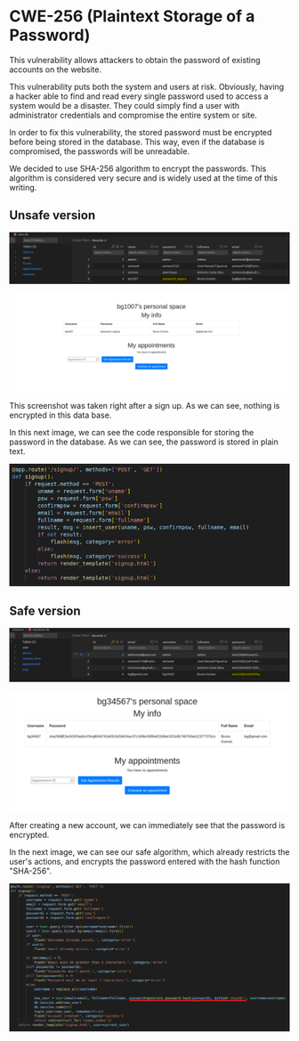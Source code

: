 # CWE-256 (Plaintext Storage of a Password)

This vulnerability allows attackers to obtain the password of existing accounts on the website.

This vulnerability puts both the system and users at risk. Obviously, having a hacker able to find and read every single password used to access a system would be a disaster. They could simply find a user with administrator credentials and compromise the entire system or site.

In order to fix this vulnerability, the stored password must be encrypted before being stored in the database. This way, even if the database is compromised, the passwords will be unreadable.

We decided to use SHA-256 algorithm to encrypt the passwords. This algorithm is considered very secure and is widely used at the time of this writing.

## Unsafe version

![Data Base unsafe](db_unsafe.PNG)

![User Area unsafe](password_sem_seguranca.PNG)

This screenshot was taken right after a sign up. As we can see, nothing is encrypted in this data base.

In this next image, we can see the code responsible for storing the password in the database. As we can see, the password is stored in plain text.

![Sign Up unsafe](sign_up_sem_seguranca.PNG)

## Safe version

![Data Base safe](db_safe.PNG)

![User Area safe](password_segura.PNG)

After creating a new account, we can immediately see that the password is encrypted.

In the next image, we can see our safe algorithm, which already restricts the user's actions, and encrypts the password entered with the hash function "SHA-256".

![Sign Up safe](sign_up_seguro.PNG) 
